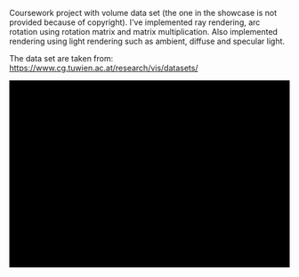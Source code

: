 Coursework project with volume data set (the one in the showcase is not provided because of copyright).
I've implemented ray rendering, arc rotation using rotation matrix and matrix multiplication.
Also implemented rendering using light rendering such as ambient, diffuse and specular light.

The data set are taken from:
https://www.cg.tuwien.ac.at/research/vis/datasets/

![Showcase](Showcase.gif)
